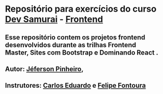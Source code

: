 # Repositório para exercícios do curso **[Dev Samurai](https://www.linkedin.com/school/dev-samurai/)** - **[Frontend](https://lp.devsamurai.com.br/pl/sl/do/ta8cd6eu/?xpromo=st-devsamurai)**
## Esse repositório contem os projetos frontend desenvolvidos durante as trilhas Frontend Master, Sites com Bootstrap e Dominando React .
## Autor: **[Jéferson Pinheiro](https://github.com/ojeffpinheiro01/)**,
## Instrutores: **[Carlos Eduardo](https://www.linkedin.com/in/carlos-eduardo-santos-oliveira-59255a110/)** e **[Felipe Fontoura](https://www.linkedin.com/in/felipefontoura/)**
